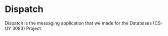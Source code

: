 # Dispatch
Dispatch is the messaging application that we made for the Databases (CS-UY 3083) Project. 
